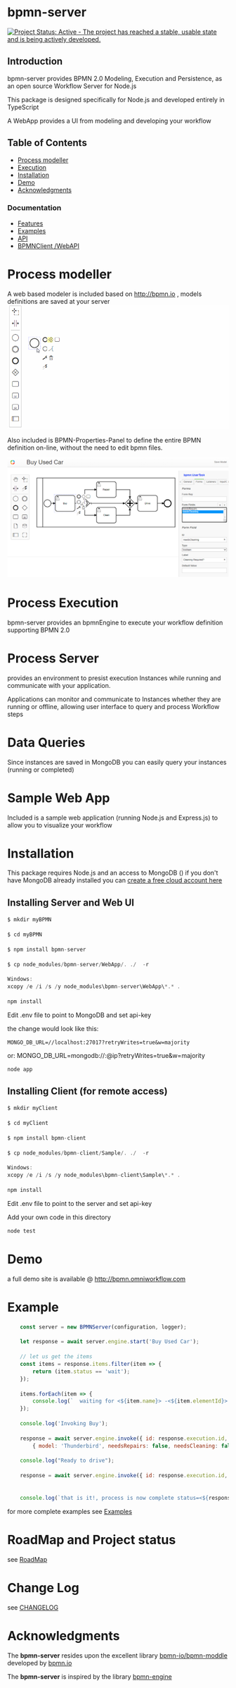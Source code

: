 bpmn-server
===========

[![Project Status: Active - The project has reached a stable, usable state and is being actively developed.](http://www.repostatus.org/badges/latest/active.svg)](http://www.repostatus.org/#active)

## Introduction
bpmn-server provides BPMN 2.0 Modeling, Execution and Persistence, as an open source Workflow Server for Node.js 

This package is designed specifically for Node.js and developed entirely in TypeScript 

A WebApp provides a UI from modeling and developing your workflow

## Table of Contents
- [Process modeller](#process-modeller)
- [Execution](#process-execution)
- [Installation](#installation)
- [Demo](#demo)
- [Acknowledgments](#acknowledgments)

### Documentation
- [Features](./docs/features.md)
- [Examples](./docs/examples.md)
- [API](./docs/api-summary.md)
- [BPMNClient /WebAPI](./docs/client-api.md)

# Process modeller

A web based modeler is included based on http://bpmn.io , models definitions are saved at your server
![Modeller](./docs/model-demo.gif)

Also included is BPMN-Properties-Panel to define the entire BPMN definition on-line, without the need to edit bpmn files.

![Modeller](./docs/bb-1.png)

# Process Execution

bpmn-server provides an bpmnEngine to execute your workflow definition supporting BPMN 2.0

# Process Server

provides an environment to presist execution Instances while running and communicate with your application.

Applications can monitor and communicate to Instances whether they are running or offline, allowing user interface to query and process Workflow steps

# Data Queries 

Since instances are saved in MongoDB you can easily query your instances (running or completed)

# Sample Web App

Included is a sample web application (running Node.js and Express.js) to allow you to visualize your workflow 

# Installation

This package requires Node.js and an access to MongoDB ()
if you don't have MongoDB already installed you can [create a free cloud account here](http://bit.ly/cyd-atlas)

## Installing Server and Web UI
```javascript
$ mkdir myBPMN

$ cd myBPMN

$ npm install bpmn-server

$ cp node_modules/bpmn-server/WebApp/. ./  -r

Windows: 
xcopy /e /i /s /y node_modules\bpmn-server\WebApp\*.* .

npm install

```
Edit .env file to point to MongoDB and set api-key

the change would look like this:

    MONGO_DB_URL=//localhost:27017?retryWrites=true&w=majority
or:
    MONGO_DB_URL=mongodb://<userName>:<password>@ip?retryWrites=true&w=majority

```javascript
node app
```
## Installing Client (for remote access)
```javascript
$ mkdir myClient

$ cd myClient

$ npm install bpmn-client

$ cp node_modules/bpmn-client/Sample/. ./  -r

Windows: 
xcopy /e /i /s /y node_modules\bpmn-client\Sample\*.* .

npm install

```

Edit .env file to point to the server and set api-key 

Add your own code in this directory

```javascript
node test

```


# Demo

a full demo site is available @ http://bpmn.omniworkflow.com

# Example

```javascript
    const server = new BPMNServer(configuration, logger);

    let response = await server.engine.start('Buy Used Car');

    // let us get the items
    const items = response.items.filter(item => {
        return (item.status == 'wait');
    });

    items.forEach(item => {
        console.log(`  waiting for <${item.name}> -<${item.elementId}> id: <${item.id}> `);
    });

    console.log('Invoking Buy');

    response = await server.engine.invoke({ id: response.execution.id, "items.elementId": 'task_Buy' },
        { model: 'Thunderbird', needsRepairs: false, needsCleaning: false });

    console.log("Ready to drive");

    response = await server.engine.invoke({ id: response.execution.id, "items.elementId": 'task_Drive' });


    console.log(`that is it!, process is now complete status=<${response.execution.status}>`)

```
for more complete examples see [Examples](./docs/examples.md)
# RoadMap and Project status
see [RoadMap](https://github.com/ralphhanna/bpmn-server/projects/1)
# Change Log

see [CHANGELOG](./docs/CHANGELOG.md)

# Acknowledgments

The **bpmn-server** resides upon the excellent library [bpmn-io/bpmn-moddle](https://github.com/bpmn-io/bpmn-moddle) developed by [bpmn.io](http://bpmn.io/)

The **bpmn-server** is inspired by the library [bpmn-engine](https://github.com/paed01/bpmn-engine) 